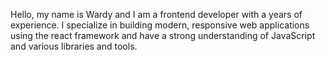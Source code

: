 Hello, my name is Wardy and I am a frontend developer with a years of experience. I specialize in building modern, responsive web applications using the react framework and have a strong understanding of JavaScript and various libraries and tools.
